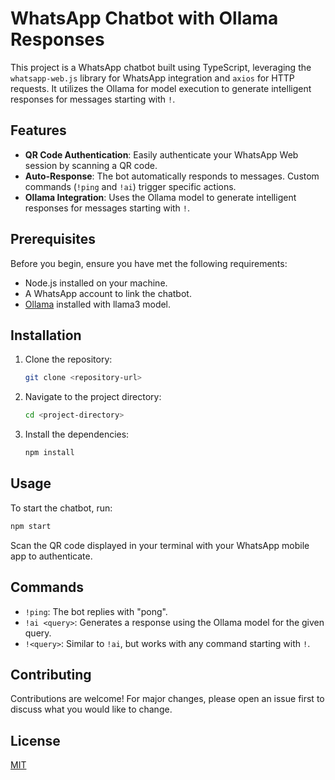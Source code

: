 # WhatsApp Chatbot with Ollama Responses

This project is a WhatsApp chatbot built using TypeScript, leveraging the `whatsapp-web.js` library for WhatsApp integration and `axios` for HTTP requests. It utilizes the Ollama for model execution to generate intelligent responses for messages starting with `!`.

## Features

- **QR Code Authentication**: Easily authenticate your WhatsApp Web session by scanning a QR code.
- **Auto-Response**: The bot automatically responds to messages. Custom commands (`!ping` and `!ai`) trigger specific actions.
- **Ollama Integration**: Uses the Ollama model to generate intelligent responses for messages starting with `!`.

## Prerequisites

Before you begin, ensure you have met the following requirements:
- Node.js installed on your machine.
- A WhatsApp account to link the chatbot.
- [Ollama](https://github.com/ollama/ollama) installed with llama3 model.

## Installation

1. Clone the repository:
   ```bash
   git clone <repository-url>
   ```
2. Navigate to the project directory:
   ```bash
   cd <project-directory>
   ```
3. Install the dependencies:
   ```bash
   npm install
   ```

## Usage

To start the chatbot, run:
```bash
npm start
```
Scan the QR code displayed in your terminal with your WhatsApp mobile app to authenticate.

## Commands

- `!ping`: The bot replies with "pong".
- `!ai <query>`: Generates a response using the Ollama model for the given query.
- `!<query>`: Similar to `!ai`, but works with any command starting with `!`.

## Contributing

Contributions are welcome! For major changes, please open an issue first to discuss what you would like to change.

## License

[MIT](https://choosealicense.com/licenses/mit/)
